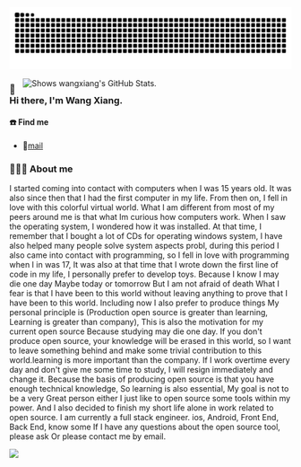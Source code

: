 ![](https://raw.githubusercontent.com/wangxiang4/wangxiang4/output/github-contribution-grid-snake.svg)

<a href="https://github.com/pulls?q=author%3Asxzz">
  <picture>
    <source media="(prefers-color-scheme: dark)" srcset="https://github-stats.liuli.lol/api?username=wangxiang4&theme=vue-dark&show_icons=true&include_all_commits=true&count_private=true">
    <img alt="Shows wangxiang's GitHub Stats." align="right" width="480px" src="https://github-stats.liuli.lol/api?username=wangxiang4&theme=vue&show_icons=true&include_all_commits=true&count_private=true">
  </picture>
</a>

### 👋 Hi there, I'm Wang Xiang.

#### ☎️ Find me
- 📮[mail](mailto:github.wangxiang4@gmail.com)

### 🧑🏻‍💻 About me </h3>
I started coming into contact with computers when I was 15 years old. It was also since then that I had the first computer in my life.
From then on, I fell in love with this colorful virtual world. What I am different from most of my peers around me is that what Im curious how 
computers work. When I saw the operating system, I wondered how it was installed. At that time, I remember that I bought
a lot of CDs for operating windows system, I have also helped many people solve system aspects probl, during this period I also came into contact with programming, so I fell in love with programming when I in was 17, It was also at that time that I wrote down the first line of code in my life, I personally prefer to develop toys. Because I know I may die one day Maybe today or tomorrow But I am not afraid of death What I fear is that I have been to this world without leaving anything to prove that I have been to this world. Including now I also prefer to produce things My personal principle is (Production open source is greater than learning, Learning is greater than company), This is also the motivation for my current open source Because studying may die one day. If you don't produce open source, your knowledge will be erased in this world, so I want to leave something behind and make some trivial contribution to this world.learning is more important than the company. If I work overtime every day and don't give me some time to study, I will resign immediately and change it. Because the basis of producing open source is that you have enough technical knowledge, So learning is also essential, My goal is not to be a very Great person either I just like to open source some tools within my power. And I also decided to finish my short life alone in work related to open source. I am currently a full stack engineer. ios, Android, Front End, Back End, know some If I have any questions about the open source tool, please ask Or please contact me by email.

![](https://github-readme-activity-graph.vercel.app/graph?username=wangxiang4&theme=vue)

